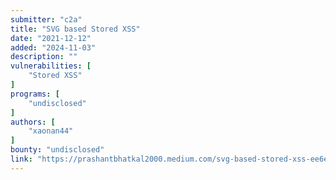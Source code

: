 ```yaml
---
submitter: "c2a"
title: "SVG based Stored XSS"
date: "2021-12-12"
added: "2024-11-03"
description: ""
vulnerabilities: [
    "Stored XSS"
]
programs: [
    "undisclosed"
]
authors: [
    "xaonan44"
]
bounty: "undisclosed"
link: "https://prashantbhatkal2000.medium.com/svg-based-stored-xss-ee6e9b240dee"
---
```




